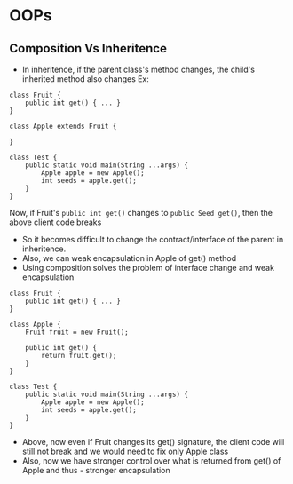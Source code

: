 OOPs
===

Composition Vs Inheritence
---

- In inheritence, if the parent class's method changes, the child's inherited method also changes
Ex:
```
class Fruit {
	public int get() { ... }
}

class Apple extends Fruit {

}

class Test {
	public static void main(String ...args) {
		Apple apple = new Apple();
		int seeds = apple.get();
	}
}
```
Now, if Fruit's `public int get()` changes to `public Seed get()`, then the above client code breaks
- So it becomes difficult to change the contract/interface of the parent in inheritence.
- Also, we can weak encapsulation in Apple of get() method
- Using composition solves the problem of interface change and weak encapsulation

```
class Fruit {
	public int get() { ... }
}

class Apple {
	Fruit fruit = new Fruit();

	public int get() {
		return fruit.get();
	}
}

class Test {
	public static void main(String ...args) {
		Apple apple = new Apple();
		int seeds = apple.get();
	}
}
```

- Above, now even if Fruit changes its get() signature, the client code will still not break and we would need to fix only Apple class
- Also, now we have stronger control over what is returned from get() of Apple and thus - stronger encapsulation

